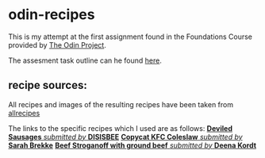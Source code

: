 # odin-recipes
This is my attempt at the first assignment found in the Foundations Course provided by [The Odin Project](https://www.theodinproject.com).

The assesment task outline can he found [here](https://www.theodinproject.com/lessons/foundations-recipes).

## recipe sources:
All recipes and images of the resulting recipes have been taken from [allrecipes](https://www.allrecipes.com/)

The links to the specific recipes which I used are as follows:
[**Deviled Sausages** _submitted by_ **DISISBEE**](https://www.allrecipes.com/recipe/83235/deviled-sausages/)
[**Copycat KFC Coleslaw** _submitted by_ **Sarah Brekke**](https://www.allrecipes.com/recipe/8536918/copycat-kfc-coleslaw/)
[**Beef Stroganoff with ground beef** _submitted by_ **Deena Kordt**](https://www.allrecipes.com/recipe/276859/beef-stroganoff-with-ground-beef/)